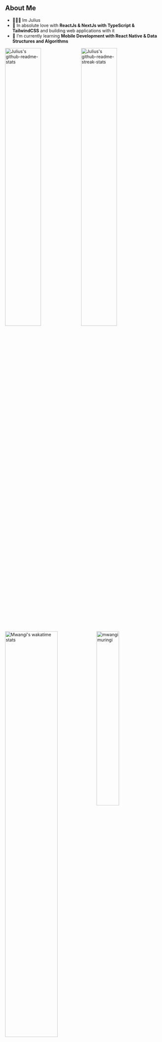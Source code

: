 
<h2>About Me</h2>
  
- 👩🏻‍💻 Im Julius
- 🏃 In absolute love with **ReactJs & NextJs with TypeScript & TailwindCSS** and building web applications with it
- 📖 I’m currently learning **Mobile Development with React Native & Data Structures and Algorithms**

<!-- Holopin Profile -->

<p>
  <img src="https://github-readme-stats-kv.vercel.app/api?username=mwangimuringi&theme=github_dark&show_icons=true&count_private=true&hide_border=true"  width="48%" alt="Julius's github-readme-stats"/>
  <img src="https://github-readme-streak-stats-kv.vercel.app?user=mwangimuringi&theme=tokyonight_duo&hide_border=true" width="48%" alt="Julius's github-readme-streak-stats"/>
</p>

<p>
  <img width="58%" align="top" src="https://github-readme-stats.vercel.app/api/wakatime?username=mwangimuringi&theme=github_dark&hide_border=true&layout=compact&langs_count=6&v=2" alt="Mwangi's wakatime stats"/>
  <img width="38%" src="https://github-readme-stats-kv.vercel.app/api/top-langs?username=mwangimuringi&show_icons=true&theme=github_dark&locale=en&layout=compact&hide_border=true" alt="mwangimuringi" />
</p>

<h2></h2>

<!-- Activity Graph -->
<p align="center">
    <img src="https://github-readme-activity-graph-kv.vercel.app/graph?username=mwangimuringi&theme=react-dark&color=38bdf8&line=38bdf8&hide_border=true&hide_title=false&area=true" width="100%" alt="activity graph">
</p>

<p align="center">
  <img src="https://github-profile-summary-cards.vercel.app/api/cards/profile-details?username=mwangimuringi&theme=tokyonight&hide_border=true"  width="64%" alt="mwangimuringi profile-details"/>
    <img src="http://github-profile-summary-cards.vercel.app/api/cards/stats?username=mwangimuringi&theme=tokyonight"  width="31%" alt="mwangimuringi github stats"/>
</p>

<p align="center"> <img src="https://komarev.com/ghpvc/?username=mwangimuringi&label=Profile%20views&color=0ea5e9&style=flat" alt="mwangimuringi" /> </p>
